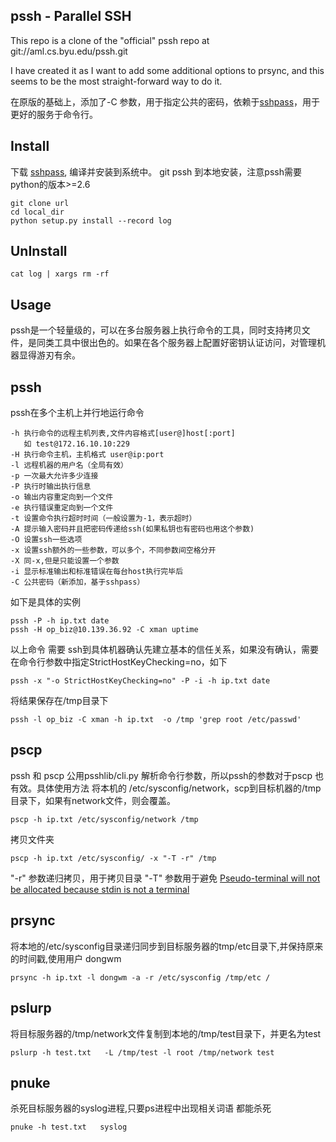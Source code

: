 pssh - Parallel SSH
-------------------

This repo is a clone of the "official" pssh repo at git://aml.cs.byu.edu/pssh.git

I have created it as I want to add some additional options to prsync, and this
seems to be the most straight-forward way to do it.


在原版的基础上，添加了-C 参数，用于指定公共的密码，依赖于[sshpass](http://sourceforge.net/projects/sshpass/)，用于更好的服务于命令行。


## Install
下载 [sshpass](http://sourceforge.net/projects/sshpass/), 编译并安装到系统中。
git pssh 到本地安装，注意pssh需要python的版本>=2.6

```
git clone url
cd local_dir
python setup.py install --record log
```

## UnInstall

```
cat log | xargs rm -rf

```

## Usage 

pssh是一个轻量级的，可以在多台服务器上执行命令的工具，同时支持拷贝文件，是同类工具中很出色的。如果在各个服务器上配置好密钥认证访问，对管理机器显得游刃有余。

## pssh

pssh在多个主机上并行地运行命令
```
-h 执行命令的远程主机列表,文件内容格式[user@]host[:port]
   如 test@172.16.10.10:229
-H 执行命令主机，主机格式 user@ip:port
-l 远程机器的用户名（全局有效）
-p 一次最大允许多少连接
-P 执行时输出执行信息
-o 输出内容重定向到一个文件
-e 执行错误重定向到一个文件
-t 设置命令执行超时时间（一般设置为-1，表示超时）
-A 提示输入密码并且把密码传递给ssh(如果私钥也有密码也用这个参数)
-O 设置ssh一些选项
-x 设置ssh额外的一些参数，可以多个，不同参数间空格分开
-X 同-x,但是只能设置一个参数
-i 显示标准输出和标准错误在每台host执行完毕后
-C 公共密码（新添加，基于sshpass）
```

如下是具体的实例

```
pssh -P -h ip.txt date
pssh -H op_biz@10.139.36.92 -C xman uptime
```
以上命令 需要 ssh到具体机器确认先建立基本的信任关系，如果没有确认，需要在命令行参数中指定StrictHostKeyChecking=no，如下
```
pssh -x "-o StrictHostKeyChecking=no" -P -i -h ip.txt date
```
将结果保存在/tmp目录下
```
pssh -l op_biz -C xman -h ip.txt  -o /tmp 'grep root /etc/passwd'
```

## pscp
pssh 和 pscp 公用psshlib/cli.py 解析命令行参数，所以pssh的参数对于pscp 也有效。具体使用方法
将本机的  /etc/sysconfig/network，scp到目标机器的/tmp目录下，如果有network文件，则会覆盖。
```
pscp -h ip.txt /etc/sysconfig/network /tmp
```
拷贝文件夹
```
pscp -h ip.txt /etc/sysconfig/ -x "-T -r" /tmp
```
"-r" 参数递归拷贝，用于拷贝目录
"-T" 参数用于避免 [Pseudo-terminal will not be allocated because stdin is not a terminal](http://stackoverflow.com/questions/7114990/pseudo-terminal-will-not-be-allocated-because-stdin-is-not-a-terminal)



## prsync
将本地的/etc/sysconfig目录递归同步到目标服务器的tmp/etc目录下,并保持原来的时间戳,使用用户 dongwm
```
prsync -h ip.txt -l dongwm -a -r /etc/sysconfig /tmp/etc /
```

## pslurp
将目标服务器的/tmp/network文件复制到本地的/tmp/test目录下，并更名为test
```
pslurp -h test.txt   -L /tmp/test -l root /tmp/network test 
```
## pnuke
杀死目标服务器的syslog进程,只要ps进程中出现相关词语 都能杀死

```
pnuke -h test.txt   syslog 
```